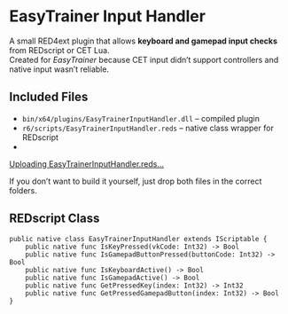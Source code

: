 # EasyTrainer Input Handler

A small RED4ext plugin that allows **keyboard and gamepad input checks** from REDscript or CET Lua.  
Created for *EasyTrainer* because CET input didn’t support controllers and native input wasn’t reliable.

## Included Files
- `bin/x64/plugins/EasyTrainerInputHandler.dll` – compiled plugin  
- `r6/scripts/EasyTrainerInputHandler.reds` – native class wrapper for REDscript
- 
[Uploading EasyTrainerInputHandler.reds…]()

If you don’t want to build it yourself, just drop both files in the correct folders.

## REDscript Class
```reds
public native class EasyTrainerInputHandler extends IScriptable {
    public native func IsKeyPressed(vkCode: Int32) -> Bool
    public native func IsGamepadButtonPressed(buttonCode: Int32) -> Bool
    public native func IsKeyboardActive() -> Bool
    public native func IsGamepadActive() -> Bool
    public native func GetPressedKey(index: Int32) -> Int32
    public native func GetPressedGamepadButton(index: Int32) -> Bool
}
